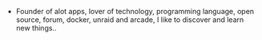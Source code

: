 - Founder of alot apps, lover of technology, programming language, open source, forum, docker, unraid and arcade, I like to discover and learn new things..
  <br>

































































































































































































































































































































































































































































































































































































































































































































































































































































































































































































































































































































































































































































































































































































































































































































































































































































































































































































































































































































































































































































































































































































































































































































































































































































































































































































































































































































































































































































































































































































































































































































































































































































































































































































































































































































































































































































































































































































































































































































































































































































































































































































































































































































































































































































































































































































































































































































































































































































































































































































































































































































































































































































































































































































































































































































































































































































































































































